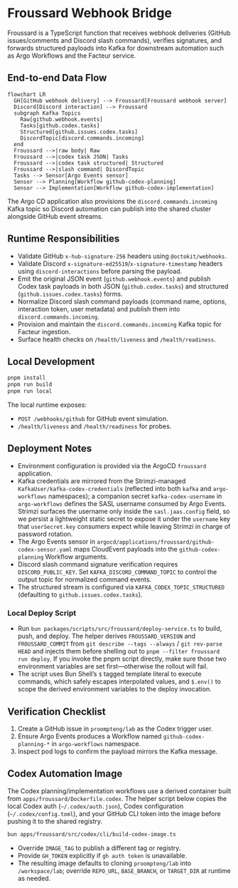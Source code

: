 # Froussard Webhook Bridge

Froussard is a TypeScript function that receives webhook deliveries (GitHub issues/comments
and Discord slash commands), verifies signatures, and forwards structured payloads into Kafka
for downstream automation such as Argo Workflows and the Facteur service.

## End-to-end Data Flow

```mermaid
flowchart LR
  GH[GitHub webhook delivery] --> Froussard[Froussard webhook server]
  Discord[Discord interaction] --> Froussard
  subgraph Kafka Topics
    Raw[github.webhook.events]
    Tasks[github.codex.tasks]
    Structured[github.issues.codex.tasks]
    DiscordTopic[discord.commands.incoming]
  end
  Froussard -->|raw body| Raw
  Froussard -->|codex task JSON| Tasks
  Froussard -->|codex task structured| Structured
  Froussard -->|slash command| DiscordTopic
  Tasks --> Sensor[Argo Events sensor]
  Sensor --> Planning[Workflow github-codex-planning]
  Sensor --> Implementation[Workflow github-codex-implementation]
```

The Argo CD application also provisions the `discord.commands.incoming` Kafka topic so Discord automation can publish into the shared cluster alongside GitHub event streams.

## Runtime Responsibilities

- Validate GitHub `x-hub-signature-256` headers using `@octokit/webhooks`.
- Validate Discord `x-signature-ed25519`/`x-signature-timestamp` headers using `discord-interactions` before parsing the payload.
- Emit the original JSON event (`github.webhook.events`) and publish Codex task payloads in both JSON (`github.codex.tasks`) and structured (`github.issues.codex.tasks`) forms.
- Normalize Discord slash command payloads (command name, options, interaction token, user metadata) and publish them into `discord.commands.incoming`.
- Provision and maintain the `discord.commands.incoming` Kafka topic for Facteur ingestion.
- Surface health checks on `/health/liveness` and `/health/readiness`.

## Local Development

```bash
pnpm install
pnpm run build
pnpm run local
```

The local runtime exposes:

- `POST /webhooks/github` for GitHub event simulation.
- `/health/liveness` and `/health/readiness` for probes.

## Deployment Notes

- Environment configuration is provided via the ArgoCD `froussard` application.
- Kafka credentials are mirrored from the Strimzi-managed `KafkaUser/kafka-codex-credentials`
  (reflected into both `kafka` and `argo-workflows` namespaces); a companion secret
  `kafka-codex-username` in `argo-workflows` defines the SASL username consumed by
  Argo Events. Strimzi surfaces the username only inside the `sasl.jaas.config`
  field, so we persist a lightweight static secret to expose it under the `username`
  key that `userSecret.key` consumers expect while leaving Strimzi in charge of
  password rotation.
- The Argo Events sensor in `argocd/applications/froussard/github-codex-sensor.yaml`
  maps CloudEvent payloads into the `github-codex-planning` Workflow arguments.
- Discord slash command signature verification requires `DISCORD_PUBLIC_KEY`. Set
  `KAFKA_DISCORD_COMMAND_TOPIC` to control the output topic for normalized command events.
- The structured stream is configured via `KAFKA_CODEX_TOPIC_STRUCTURED` (defaulting to `github.issues.codex.tasks`).

### Local Deploy Script

- Run `bun packages/scripts/src/froussard/deploy-service.ts` to build, push, and deploy. The helper derives `FROUSSARD_VERSION` and `FROUSSARD_COMMIT` from `git describe --tags --always` / `git rev-parse HEAD` and injects them before shelling out to `pnpm --filter froussard run deploy`. If you invoke the pnpm script directly, make sure those two environment variables are set first—otherwise the rollout will fail.
- The script uses Bun Shell’s `$` tagged template literal to execute commands, which safely escapes interpolated values, and `$.env()` to scope the derived environment variables to the deploy invocation.

## Verification Checklist

1. Create a GitHub issue in `proompteng/lab` as the Codex trigger user.
2. Ensure Argo Events produces a Workflow named `github-codex-planning-*` in
   `argo-workflows` namespace.
3. Inspect pod logs to confirm the payload mirrors the Kafka message.

## Codex Automation Image

The Codex planning/implementation workflows use a derived container built from
`apps/froussard/Dockerfile.codex`. The helper script below copies the local
Codex auth (`~/.codex/auth.json`), Codex configuration (`~/.codex/config.toml`),
and your GitHub CLI token into the image before pushing it to the shared
registry.

```bash
bun apps/froussard/src/codex/cli/build-codex-image.ts
```

- Override `IMAGE_TAG` to publish a different tag or registry.
- Provide `GH_TOKEN` explicitly if `gh auth token` is unavailable.
- The resulting image defaults to cloning `proompteng/lab` into
  `/workspace/lab`; override `REPO_URL`, `BASE_BRANCH`, or `TARGET_DIR` at
  runtime as needed.
